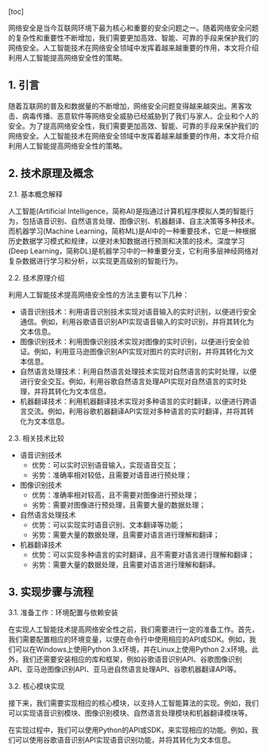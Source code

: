 
[toc]                    
                
                
网络安全是当今互联网环境下最为核心和重要的安全问题之一。随着网络安全问题的复杂性和重要性不断增加，我们需要更加高效、智能、可靠的手段来保护我们的网络安全。人工智能技术在网络安全领域中发挥着越来越重要的作用，本文将介绍利用人工智能提高网络安全性的策略。

## 1. 引言

随着互联网的普及和数据量的不断增加，网络安全问题变得越来越突出。黑客攻击、病毒传播、恶意软件等网络安全威胁已经威胁到了我们与家人、企业和个人的安全。为了提高网络安全性，我们需要更加高效、智能、可靠的手段来保护我们的网络安全。人工智能技术在网络安全领域中发挥着越来越重要的作用，本文将介绍利用人工智能提高网络安全性的策略。

## 2. 技术原理及概念

2.1. 基本概念解释

人工智能(Artificial Intelligence，简称AI)是指通过计算机程序模拟人类的智能行为，包括语音识别、自然语言处理、图像识别、机器翻译、自主决策等多种技术。而机器学习(Machine Learning，简称ML)是AI中的一种重要技术，它是一种根据历史数据学习模式和规律，以便对未知数据进行预测和决策的技术。深度学习(Deep Learning，简称DL)是机器学习中的一种重要分支，它利用多层神经网络对复杂数据进行学习和分析，以实现更高级别的智能行为。

2.2. 技术原理介绍

利用人工智能技术提高网络安全性的方法主要有以下几种：

- 语音识别技术：利用语音识别技术实现对语音输入的实时识别，以便进行安全通信。例如，利用谷歌语音识别API实现语音输入的实时识别，并将其转化为文本信息。
- 图像识别技术：利用图像识别技术实现对图像的实时识别，以便进行安全验证。例如，利用亚马逊图像识别API实现对图片的实时识别，并将其转化为文本信息。
- 自然语言处理技术：利用自然语言处理技术实现对自然语言的实时处理，以便进行安全交互。例如，利用谷歌自然语言处理API实现对自然语言的实时处理，并将其转化为文本信息。
- 机器翻译技术：利用机器翻译技术实现对多种语言的实时翻译，以便进行跨语言交流。例如，利用谷歌机器翻译API实现对多种语言的实时翻译，并将其转化为文本信息。

2.3. 相关技术比较

- 语音识别技术
   - 优势：可以实时识别语音输入，实现语音交互；
   - 劣势：准确率相对较低，且需要对语音进行预处理；
- 图像识别技术
   - 优势：准确率相对较高，且不需要对图像进行预处理；
   - 劣势：需要对图像进行预处理，且需要大量的数据处理；
- 自然语言处理技术
   - 优势：可以实现实时语音识别、文本翻译等功能；
   - 劣势：需要大量的数据处理，且需要对语言进行理解和翻译；
- 机器翻译技术
   - 优势：可以实现多种语言的实时翻译，且不需要对语言进行理解和翻译；
   - 劣势：需要大量的数据处理，且需要对语言进行理解和翻译。

## 3. 实现步骤与流程

3.1. 准备工作：环境配置与依赖安装

在实现人工智能技术提高网络安全性之前，我们需要进行一定的准备工作。首先，我们需要配置相应的环境变量，以便在命令行中使用相应的API或SDK。例如，我们可以在Windows上使用Python 3.x环境，并在Linux上使用Python 2.x环境。此外，我们还需要安装相应的库和框架，例如谷歌语音识别API、谷歌图像识别API、亚马逊图像识别API、亚马逊自然语言处理API、谷歌机器翻译API等。

3.2. 核心模块实现

接下来，我们需要实现相应的核心模块，以支持人工智能算法的实现。例如，我们可以实现语音识别模块、图像识别模块、自然语言处理模块和机器翻译模块等。

在实现过程中，我们可以使用Python的API或SDK，来实现相应的功能。例如，我们可以使用谷歌语音识别API实现语音识别功能，并将其转化为文本信息。

